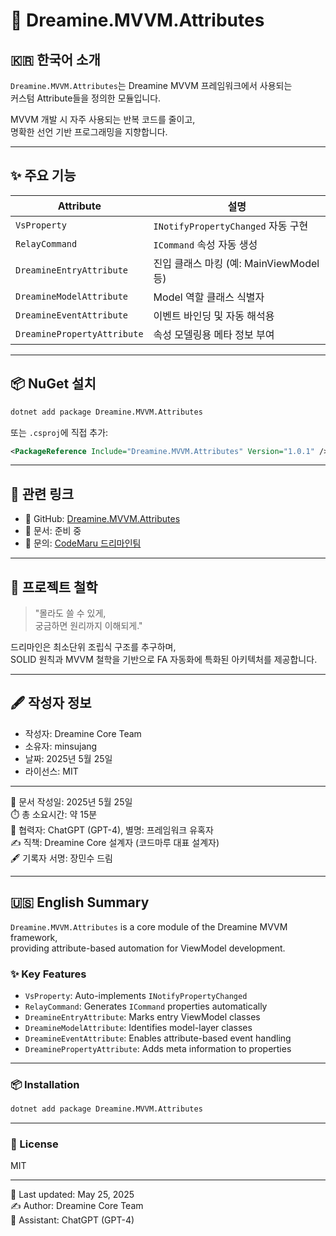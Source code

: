 # 🌟 Dreamine.MVVM.Attributes

## 🇰🇷 한국어 소개

`Dreamine.MVVM.Attributes`는 Dreamine MVVM 프레임워크에서 사용되는  
커스텀 Attribute들을 정의한 모듈입니다.

MVVM 개발 시 자주 사용되는 반복 코드를 줄이고,  
명확한 선언 기반 프로그래밍을 지향합니다.

---

## ✨ 주요 기능

| Attribute | 설명 |
|-----------|------|
| `VsProperty` | `INotifyPropertyChanged` 자동 구현 |
| `RelayCommand` | `ICommand` 속성 자동 생성 |
| `DreamineEntryAttribute` | 진입 클래스 마킹 (예: MainViewModel 등) |
| `DreamineModelAttribute` | Model 역할 클래스 식별자 |
| `DreamineEventAttribute` | 이벤트 바인딩 및 자동 해석용 |
| `DreaminePropertyAttribute` | 속성 모델링용 메타 정보 부여 |

---

## 📦 NuGet 설치

```bash
dotnet add package Dreamine.MVVM.Attributes
```

또는 `.csproj`에 직접 추가:

```xml
<PackageReference Include="Dreamine.MVVM.Attributes" Version="1.0.1" />
```

---

## 🔗 관련 링크

- 📁 GitHub: [Dreamine.MVVM.Attributes](https://github.com/CodeMaru-Dreamine/Dreamine.MVVM.Attributes)
- 📝 문서: 준비 중
- 💬 문의: [CodeMaru 드리마인팀](mailto:togood1983@gmail.com)

---

## 🧙 프로젝트 철학

> "몰라도 쓸 수 있게,  
> 궁금하면 원리까지 이해되게."

드리마인은 최소단위 조립식 구조를 추구하며,  
SOLID 원칙과 MVVM 철학을 기반으로 FA 자동화에 특화된 아키텍처를 제공합니다.

---

## 🖋️ 작성자 정보

- 작성자: Dreamine Core Team  
- 소유자: minsujang  
- 날짜: 2025년 5월 25일  
- 라이선스: MIT

---

📅 문서 작성일: 2025년 5월 25일  
⏱️ 총 소요시간: 약 15분  
🤖 협력자: ChatGPT (GPT-4), 별명: 프레임워크 유혹자  
✍️ 직책: Dreamine Core 설계자 (코드마루 대표 설계자)  
🖋️ 기록자 서명: 장민수 드림

---

## 🇺🇸 English Summary

`Dreamine.MVVM.Attributes` is a core module of the Dreamine MVVM framework,  
providing attribute-based automation for ViewModel development.

### ✨ Key Features

- `VsProperty`: Auto-implements `INotifyPropertyChanged`
- `RelayCommand`: Generates `ICommand` properties automatically
- `DreamineEntryAttribute`: Marks entry ViewModel classes
- `DreamineModelAttribute`: Identifies model-layer classes
- `DreamineEventAttribute`: Enables attribute-based event handling
- `DreaminePropertyAttribute`: Adds meta information to properties

---

### 📦 Installation

```bash
dotnet add package Dreamine.MVVM.Attributes
```

---

### 🔖 License

MIT

---

📅 Last updated: May 25, 2025  
✍️ Author: Dreamine Core Team  
🤖 Assistant: ChatGPT (GPT-4)
